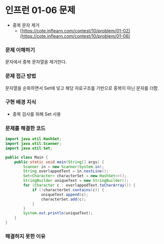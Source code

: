# 인프런 01-06 문제

- 중복 문자 제거
    - [https://cote.inflearn.com/contest/10/problem/01-02](https://cote.inflearn.com/contest/10/problem/01-06)

### 문제 이해하기
문자에서 중복 문자열을 제거한다.

### 문제 접근 방법
문자열을 순회하면서 Set에 넣고 해당 자료구조를 기반으로 중복이 아닌 문자를 더함.

### 구현 배경 지식
- 중복 검사를 위해 Set 사용

### 문제를 해결한 코드
```java
import java.util.HashSet;
import java.util.Scanner;
import java.util.Set;

public class Main {
    public static void main(String[] args) {
        Scanner in = new Scanner(System.in);
        String overlappedText = in.nextLine();
        Set<Character> characterSet = new HashSet<>();
        StringBuilder uniqueText = new StringBuilder();
        for (Character c : overlappedText.toCharArray()) {
            if (!characterSet.contains(c)) {
                uniqueText.append(c);
                characterSet.add(c);
            }
        }
        System.out.println(uniqueText);
    }
}
```

### 해결하지 못한 이유
